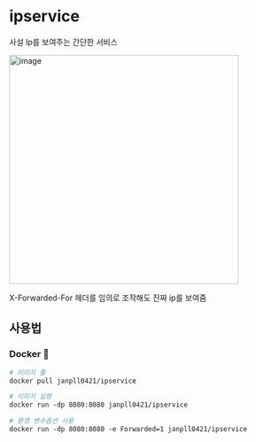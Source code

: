 # ipservice

사설 Ip를 보여주는 간단한 서비스

<img width="414" alt="image" src="https://user-images.githubusercontent.com/84070816/224537040-c5c2cc21-afce-4a52-99c9-2bb69a88f021.png">

X-Forwarded-For 헤더를 임의로 조작해도 진짜 ip를 보여줌

## 사용법

### Docker 🐳
```dockerfile
# 이미지 풀
docker pull janpll0421/ipservice

# 이미지 실행
docker run -dp 8080:8080 janpll0421/ipservice

# 환경 변수옵션 사용
docker run -dp 8080:8080 -e Forwarded=1 janpll0421/ipservice
```
